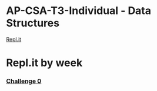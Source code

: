 # AP-CSA-T3-Individual - Data Structures


[Repl.it](https://replit.com/@nolanplatt/AP-CSA-Data-Structures#challenge0/Main.java)


# Repl.it by week
### [Challenge 0](https://replit.com/@nolanplatt/AP-CSA-Data-Structures#challenge0/Main.java)
